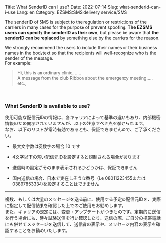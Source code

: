 Title: What SenderID can I use?
Date: 2022-07-14
Slug: what-senderid-can-i-use
Lang: en
Category: EZSMS:SMS delivery service/SMS

The senderID of SMS is subject to the regulation or restrictions of the carriers in many cases for the purpose of prevent spoofing.
**The EZSMS users can specify the senderID as their own**, but please be aware that **the senderID can be replaced** by something else 
by the carriers for the reason.<br>

We strongly recommend the users to include their names or their business names in the bodytext
so that the recipients will well-recognize who is the sender of the message.<br>
For example:
> Hi, this is an ordinary clinic, .....<br>
> A message from the club Ribbon about the emergency meeting.....<br>
etc.,
<br>

### What SenderID is available to use?
使用可能な配信元IDの情報は、各キャリアによって基準の違いもあり、内部機密情報のため開示されていませんが、以下の注意すべき点を挙げられます。<br>
なお、以下のリストが常時有効であるとも、保証できませんので、ご了承ください。

* 最大文字数は英数字の場合 10 です

* 4文字以下の短い配信元IDを設定すると規制される場合があります

* 送信時の設定がそのまま表示されるかどうかは、保証できません

* 国内送信の場合、日本で実在しそうな番号（i.e 08011223455または03897853334)を設定することはできません

***
複数、もしくは大量のメッセージを送る前に、使用する予定の配信元IDを、実際に指定して配信結果を確認した上でのご使用をお勧めします。<br>
また、キャリアの規定には、変更・アップデートがつきものです。定期的に送信を行う場合にも、時々試験送信を行い確認したり、送信の際、ご自分の携帯電話にも併せてメッセージを送信して、送信者の表示や、メッセージ内容の表示を確認することをお勧めいたします。
***
